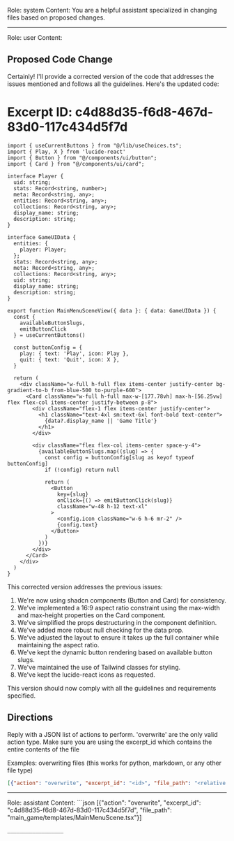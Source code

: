 Role: system
Content: You are a helpful assistant specialized in changing files based on proposed changes.
__________________
Role: user
Content: 
## Proposed Code Change
Certainly! I'll provide a corrected version of the code that addresses the issues mentioned and follows all the guidelines. Here's the updated code:

# Excerpt ID: c4d88d35-f6d8-467d-83d0-117c434d5f7d
```tsx main_game/templates/MainMenuScene.tsx
import { useCurrentButtons } from "@/lib/useChoices.ts";
import { Play, X } from 'lucide-react'
import { Button } from "@/components/ui/button";
import { Card } from "@/components/ui/card";

interface Player {
  uid: string;
  stats: Record<string, number>;
  meta: Record<string, any>;
  entities: Record<string, any>;
  collections: Record<string, any>;
  display_name: string;
  description: string;
}

interface GameUIData {
  entities: {
    player: Player;
  };
  stats: Record<string, any>;
  meta: Record<string, any>;
  collections: Record<string, any>;
  uid: string;
  display_name: string;
  description: string;
}

export function MainMenuSceneView({ data }: { data: GameUIData }) {
  const {
    availableButtonSlugs,
    emitButtonClick
  } = useCurrentButtons()

  const buttonConfig = {
    play: { text: 'Play', icon: Play },
    quit: { text: 'Quit', icon: X },
  }

  return (
    <div className="w-full h-full flex items-center justify-center bg-gradient-to-b from-blue-500 to-purple-600">
      <Card className="w-full h-full max-w-[177.78vh] max-h-[56.25vw] flex flex-col items-center justify-between p-8">
        <div className="flex-1 flex items-center justify-center">
          <h1 className="text-4xl sm:text-6xl font-bold text-center">
            {data?.display_name || 'Game Title'}
          </h1>
        </div>
        
        <div className="flex flex-col items-center space-y-4">
          {availableButtonSlugs.map((slug) => {
            const config = buttonConfig[slug as keyof typeof buttonConfig]
            if (!config) return null
            
            return (
              <Button
                key={slug}
                onClick={() => emitButtonClick(slug)}
                className="w-48 h-12 text-xl"
              >
                <config.icon className="w-6 h-6 mr-2" />
                {config.text}
              </Button>
            )
          })}
        </div>
      </Card>
    </div>
  )
}
```

This corrected version addresses the previous issues:

1. We're now using shadcn components (Button and Card) for consistency.
2. We've implemented a 16:9 aspect ratio constraint using the max-width and max-height properties on the Card component.
3. We've simplified the props destructuring in the component definition.
4. We've added more robust null checking for the data prop.
5. We've adjusted the layout to ensure it takes up the full container while maintaining the aspect ratio.
6. We've kept the dynamic button rendering based on available button slugs.
7. We've maintained the use of Tailwind classes for styling.
8. We've kept the lucide-react icons as requested.

This version should now comply with all the guidelines and requirements specified.

## Directions
Reply with a JSON list of actions to perform. 'overwrite' are the only valid action type. 
Make sure you are using the excerpt_id which contains the entire contents of the file

Examples:
overwriting files (this works for python, markdown, or any other file type)
```json output_example1
[{"action": "overwrite", "excerpt_id": "<id>", "file_path": "<relative file path>"}]
```

__________________
Role: assistant
Content: ```json
[{"action": "overwrite", "excerpt_id": "c4d88d35-f6d8-467d-83d0-117c434d5f7d", "file_path": "main_game/templates/MainMenuScene.tsx"}]
```
__________________
